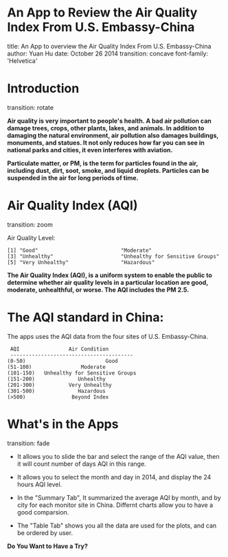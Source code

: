 
An App to Review the Air Quality Index From U.S. Embassy-China
========================================================
title: An App to overview the Air Quality Index From U.S. Embassy-China
author: Yuan Hu
date: October 26 2014
transition: concave
font-family: 'Helvetica'

Introduction
========================================================
transition: rotate

**Air quality is very important to people's health. A bad air pollution can damage trees, crops, other plants, lakes, and animals. In addition to damaging the natural environment, air pollution also damages buildings, monuments, and statues. It not only reduces how far you can see in national parks and cities, it even interferes with aviation.**

**Particulate matter, or PM, is the term for particles found in the air, including dust, dirt, soot, smoke, and liquid droplets. Particles can be suspended in the air for long periods of time.**




Air Quality Index (AQI)
========================================================
transition: zoom

Air Quality Level:

```
[1] "Good"                           "Moderate"                      
[3] "Unhealthy"                      "Unhealthy for Sensitive Groups"
[5] "Very Unhealthy"                 "Hazardous"                     
```

**The Air Quality Index (AQI), is a uniform system to enable the public to determine whether air quality levels in a particular location are good, moderate, unhealthful, or worse. The AQI includes the PM 2.5.**


The AQI standard in China:
========================================================
The apps uses the AQI data from the four sites of U.S. Embassy-China.

```
 AQI                Air Condition
 ----------------------------------------
(0-50)                          Good 
(51-100)                Moderate 
(101-150)   Unhealthy for Sensitive Groups
(151-200)              Unhealthy
(201-300)           Very Unhealthy
(301-500)              Hazardous
(>500)               Beyond Index
```

What's in the Apps
========================================================
transition: fade



* It allows you to slide the bar and select the range of the AQI value, then it will count 
number of days AQI in this range.

* It allows you to select the month and day in 2014, and display the 24 hours AQI level.

* In the "Summary Tab", It summarized the average AQI by month, and by city for each monitor site in China.
Differnt charts allow you to have a good comparsion.
* The "Table Tab" shows you all the data are used for the plots, and can be ordered by user.



**Do You Want to Have a Try?**

